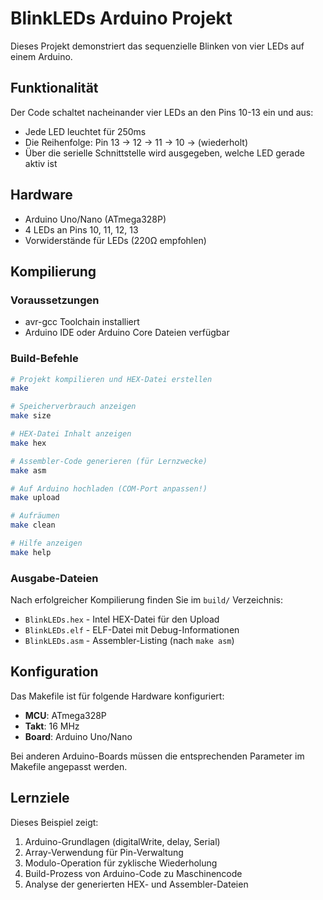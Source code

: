 # BlinkLEDs Arduino Projekt

Dieses Projekt demonstriert das sequenzielle Blinken von vier LEDs auf einem Arduino.

## Funktionalität

Der Code schaltet nacheinander vier LEDs an den Pins 10-13 ein und aus:
- Jede LED leuchtet für 250ms
- Die Reihenfolge: Pin 13 → 12 → 11 → 10 → (wiederholt)
- Über die serielle Schnittstelle wird ausgegeben, welche LED gerade aktiv ist

## Hardware

- Arduino Uno/Nano (ATmega328P)
- 4 LEDs an Pins 10, 11, 12, 13
- Vorwiderstände für LEDs (220Ω empfohlen)

## Kompilierung

### Voraussetzungen
- avr-gcc Toolchain installiert
- Arduino IDE oder Arduino Core Dateien verfügbar

### Build-Befehle

```bash
# Projekt kompilieren und HEX-Datei erstellen
make

# Speicherverbrauch anzeigen
make size

# HEX-Datei Inhalt anzeigen
make hex

# Assembler-Code generieren (für Lernzwecke)
make asm

# Auf Arduino hochladen (COM-Port anpassen!)
make upload

# Aufräumen
make clean

# Hilfe anzeigen
make help
```

### Ausgabe-Dateien

Nach erfolgreicher Kompilierung finden Sie im `build/` Verzeichnis:
- `BlinkLEDs.hex` - Intel HEX-Datei für den Upload
- `BlinkLEDs.elf` - ELF-Datei mit Debug-Informationen
- `BlinkLEDs.asm` - Assembler-Listing (nach `make asm`)

## Konfiguration

Das Makefile ist für folgende Hardware konfiguriert:
- **MCU**: ATmega328P
- **Takt**: 16 MHz
- **Board**: Arduino Uno/Nano

Bei anderen Arduino-Boards müssen die entsprechenden Parameter im Makefile angepasst werden.

## Lernziele

Dieses Beispiel zeigt:
1. Arduino-Grundlagen (digitalWrite, delay, Serial)
2. Array-Verwendung für Pin-Verwaltung
3. Modulo-Operation für zyklische Wiederholung
4. Build-Prozess von Arduino-Code zu Maschinencode
5. Analyse der generierten HEX- und Assembler-Dateien